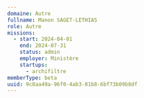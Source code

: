 ```yaml
---
domaine: Autre
fullname: Manon SAGET-LETHIAS
role: Autre
missions:
  - start: 2024-04-01
    end: 2024-07-31
    status: admin
    employer: Ministère
    startups:
      - archifiltre
memberType: beta
uuid: 9c8aa49a-96f0-4ab3-81b8-6bf73b09b8df
---
```

